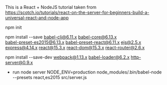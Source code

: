 This is a React + NodeJS tutorial taken from https://scotch.io/tutorials/react-on-the-server-for-beginners-build-a-universal-react-and-node-app

npm init

npm install --save babel-cli@6.11.x babel-core@6.13.x  \
  babel-preset-es2015@6.13.x babel-preset-react@6.11.x ejs@2.5.x \
  express@4.14.x react@15.3.x react-dom@15.3.x react-router@2.6.x

npm install --save-dev webpack@1.13.x babel-loader@6.2.x http-server@0.9.x

- run node server
NODE_ENV=production node_modules/.bin/babel-node --presets react,es2015 src/server.js
